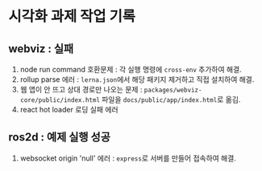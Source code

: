 # 시각화 과제 작업 기록

## webviz : 실패

1. node run command 호환문제 : 각 실행 명령에 `cross-env` 추가하여 해결.
2. rollup parse 에러 : `lerna.json`에서 해당 패키지 제거하고 직접 설치하여 해결.
3. 웹 앱이 안 뜨고 상대 경로만 나오는 문제 : `packages/webviz-core/public/index.html` 파일을 `docs/public/app/index.html`로 옮김.
4. react hot loader 로딩 실패 에러


## ros2d : 예제 실행 성공

1. websocket origin 'null' 에러 : `express`로 서버를 만들어 접속하여 해결.


